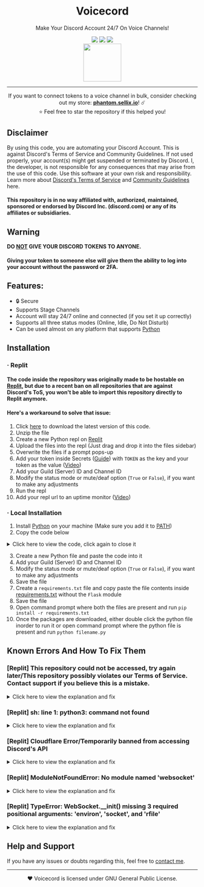 <div id="SealedSaucer" align="center">
    <h1>Voicecord</h1>
    <p>Make Your Discord Account 24/7 On Voice Channels!</p>
    <a href="https://github.com/SealedSaucer/Voicecord/blob/main/LICENSE"><img src="https://img.shields.io/github/license/SealedSaucer/Voicecord?style=for-the-badge"></a>
    <a href="https://phantom.sellix.io/"><img src="https://img.shields.io/badge/SELLIX-PHANTOM.SELLIX.IO-5e40e4?style=for-the-badge"></a>
    <a href="https://phantom.fr.to/verify"><img src="https://img.shields.io/badge/contact-click me-05babf?style=for-the-badge"></a>
    <br>
    <img src="https://i.imgur.com/Pzu4u0S.png" height="100">
</div>

---

<p align="center">
If you want to connect tokens to a voice channel in bulk, consider checking out my store: <b><a href="https://phantom.sellix.io">phantom.sellix.io</a></b>! ☄️
<br>
⭐ Feel free to star the repository if this helped you!
</p>

## Disclaimer
By using this code, you are automating your Discord Account. This is against Discord's Terms of Service and Community Guidelines. If not used properly, your account(s) might get suspended or terminated by Discord. I, the developer, is not responsible for any consequences that may arise from the use of this code. Use this software at your own risk and responsibility. Learn more about <a href="https://discord.com/terms">Discord's Terms of Service</a> and <a href="https://discord.com/guidelines">Community Guidelines</a> here.
#### This repository is in no way affiliated with, authorized, maintained, sponsored or endorsed by Discord Inc. (discord.com) or any of its affiliates or subsidiaries.

## Warning
**DO <ins>NOT</ins> GIVE YOUR DISCORD TOKENS TO ANYONE.**
#### Giving your token to someone else will give them the ability to log into your account without the password or 2FA.

## Features:
- 🔒 Secure
- Supports Stage Channels
- Account will stay 24/7 online and connected (if you set it up correctly)
- Supports all three status modes (Online, Idle, Do Not Disturb)
- Can be used almost on any platform that supports [Python](https://python.org)

## Installation
### · Replit
#### The code inside the repository was originally made to be hostable on [Replit](https://replit.com), but due to a recent ban on all repositories that are against Discord's ToS, you won't be able to import this repository directly to Replit anymore.
#### Here's a workaround to solve that issue:
1. Click [here](https://github.com/SealedSaucer/Voicecord/archive/refs/heads/main.zip) to download the latest version of this code.
2. Unzip the file
3. Create a new Python repl on [Replit](https://replit.com)
4. Upload the files into the repl (Just drag and drop it into the files sidebar)
5. Overwrite the files if a prompt pops-up
6. Add your token inside Secrets ([Guide](https://docs.replit.com/programming-ide/workspace-features/storing-sensitive-information-environment-variables)) with `TOKEN` as the key and your token as the value ([Video](https://youtu.be/sYGdDLLu8cU))
7. Add your Guild (Server) ID and Channel ID
8. Modify the status mode or mute/deaf option (`True` or `False`), if you want to make any adjustments
9. Run the repl
10. Add your repl url to an uptime monitor ([Video](https://youtu.be/dVIjpCqnZXE))

### · Local Installation
1. Install [Python](https://python.org/downloads) on your machine (Make sure you add it to [PATH](https://i.imgur.com/Ukl6HdQ.png))
2. Copy the code below
<details>
<summary> Click here to view the code, click again to close it</summary>
<br>

```py
import sys
import json
import time
import requests
import websocket

status = "online"

GUILD_ID = ADD_YOUR_SERVER_ID_HERE
CHANNEL_ID = ADD_YOUR_CHANNEL_ID_HERE
SELF_MUTE = True
SELF_DEAF = False

usertoken = "Add your token here"

headers = {"Authorization": usertoken, "Content-Type": "application/json"}

validate = requests.get('https://discordapp.com/api/v9/users/@me', headers=headers)
if validate.status_code != 200:
  print("[ERROR] Your token might be invalid. Please check it again.")
  sys.exit()

userinfo = requests.get('https://discordapp.com/api/v9/users/@me', headers=headers).json()
username = userinfo["username"]
discriminator = userinfo["discriminator"]
userid = userinfo["id"]

def joiner(token, status):
    ws = websocket.WebSocket()
    ws.connect('wss://gateway.discord.gg/?v=9&encoding=json')
    start = json.loads(ws.recv())
    heartbeat = start['d']['heartbeat_interval']
    auth = {"op": 2,"d": {"token": token,"properties": {"$os": "Windows 10","$browser": "Google Chrome","$device": "Windows"},"presence": {"status": status,"afk": False}},"s": None,"t": None}
    vc = {"op": 4,"d": {"guild_id": GUILD_ID,"channel_id": CHANNEL_ID,"self_mute": SELF_MUTE,"self_deaf": SELF_DEAF}}
    ws.send(json.dumps(auth))
    ws.send(json.dumps(vc))
    time.sleep(heartbeat / 1000)
    ws.send(json.dumps({"op": 1,"d": None}))

def run_joiner():
  print(f"Logged in as {username}#{discriminator} ({userid}).")
  while True:
    joiner(usertoken, status)
    time.sleep(30)

run_joiner()
```
</details>

3. Create a new Python file and paste the code into it
4. Add your Guild (Server) ID and Channel ID
5. Modify the status mode or mute/deaf option (`True` or `False`), if you want to make any adjustments
6. Save the file
7. Create a `requirements.txt` file and copy paste the file contents inside [requirements.txt](https://github.com/SealedSaucer/Voicecord/blob/main/requirements.txt) without the `Flask` module
8. Save the file
8. Open command prompt where both the files are present and run `pip install -r requirements.txt`
9. Once the packages are downloaded, either double click the python file inorder to run it or open command prompt where the python file is present and run `python filename.py`

## Known Errors And How To Fix Them
### [Replit] This repository could not be accessed, try again later/This repository possibly violates our Terms of Service. Contact support if you believe this is a mistake.
<details>
<summary>Click here to view the explanation and fix</summary>
<br>
As I mentioned before, due to a recent ban on all repositories that are against Discord's ToS, you won't be able to import this repository directly to Replit anymore. Follow <a href="https://github.com/SealedSaucer/Voicecord#heres-a-workaround-to-solve-that-issue">this</a> workaround to host the code on Replit.
</details>

### [Replit] sh: line 1: python3: command not found
<details>
<summary>Click here to view the explanation and fix</summary>
<br>
You cloned it into a bash repl. Make sure you select "Python" from the languages list when you create the repl.
</details>

### [Replit] Cloudflare Error/Temporarily banned from accessing Discord's API
<details>
<summary>Click here to view the explanation and fix</summary>
<br>
This happens because repls have Shared Public IP Addresses, and some Replit Users abuse the platform to spam (through selfbots or nukers). Whenever Discord sees lots of invalid requests coming from a single IP address, they will use Cloudflare to temporarily block any incoming requests.

#### Fix:
- Go to shell
- Enter <code>kill 1</code>
- Wait for the repl to reload
- Run the repl again
</details>

### [Replit] ModuleNotFoundError: No module named 'websocket'
<details>
<summary>Click here to view the explanation and fix</summary>
<br>
Run <code>pip install websocket</code> in the shell
</details>

### [Replit] TypeError: WebSocket.__init() missing 3 required positional arguments: 'environ', 'socket', and 'rfile'
<details>
<summary>Click here to view the explanation and fix</summary>
<br>
Run <code>pip install websocket-client</code> in the shell
</details>

## Help and Support
If you have any issues or doubts regarding this, feel free to [contact me](https://phantom.fr.to/verify).

---

<p align="center">❤️ Voicecord is licensed under GNU General Public License.</p>
